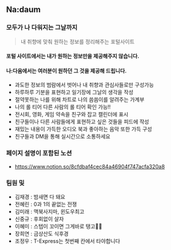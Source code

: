## Na:daum

### 모두가 나 다워지는 그날까지 

> 내 취향에 맞춰 원하는 정보를 정리해주는 포털사이트

#### **포털 사이트에서는 내가 원하는 정보만을 제공해주지 않습니다.**
#### 나:다움에서는 여러분이 원하던 그 것을 제공해 드립니다.

 - 과도한 정보의 범람에서 벗어나 내 취향과 관심사들로만 구성가능
 - 하루하루 기분을 표현하고 일기장에 그날의 생각을 작성
 - 절약못하는 나를 위해 차트로 나의 씀씀이를 알려주는 가계부
 - 나의 롤 티어 다른 사람의 롤 티어 확인 가능!!
 - 전시회, 영화, 게임 약속을 친구와 잡고 캘린더에 표시
 - 친구들이나 다른 사람들에게 표현하고 싶은 것들을 피드에 작성
 - 재밌는 내용이 가득한 오디오 북과 좋아하는 음악 또한 가득 구성
 - 친구들과 DM을 통해 실시간으로 소통하세요


### 페이지 설명이 포함된 노션
- https://www.notion.so/8cfdbaf4cec84a46904f747acfa320a8
### 팀원 및 
- 김재경 : 밤새면 다 돼요
- 전혜린 : 0과 1의 끝없는 전쟁
- 김미래 : 맥북사지마, 윈도우최고
- 신중규 : 후회없이 살자
- 이혜미 : 스텝이 꼬이면 그게바로 탱고💃🏻
- 장희연 : 금상산도 식후경
- 조정우 : T-Express는 첫번째 칸에서 타야합니다
